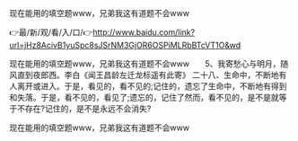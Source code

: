 现在能用的填空题www，兄弟我这有道题不会www

👉最/新/观/看/入/口/👉http://www.baidu.com/link?url=jHz8AcivB1yuSpc8sJSrNM3GjOR6OSPiMLRbBTcVT1O&wd

现在能用的填空题www，兄弟我这有道题不会www　　5、我寄愁心与明月，随风直到夜郎西。李白《闻王昌龄左迁龙标遥有此寄》
	二十八、生命中，不断地有人离开或进入。于是，看见的，看不见的;记住的，遗忘了生命中，不断地有得到和失落。于是，看不见的，看见了;遗忘的，记住了然而，看不见的，是不是就等于不存在?记住的，是不是永远不会消失?


现在能用的填空题www，兄弟我这有道题不会www
